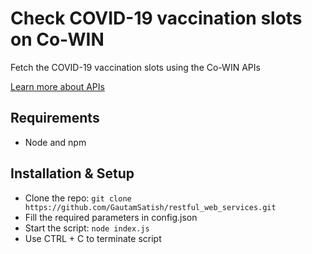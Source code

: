 # Check COVID-19 vaccination slots on Co-WIN

Fetch the COVID-19 vaccination slots using the Co-WIN APIs 

[Learn more about APIs](https://apisetu.gov.in/public/marketplace/api/cowin)

## Requirements

- Node and npm

## Installation & Setup

- Clone the repo: `git clone https://github.com/GautamSatish/restful_web_services.git`
- Fill the required parameters in config.json
- Start the script: `node index.js`
- Use CTRL + C to terminate script